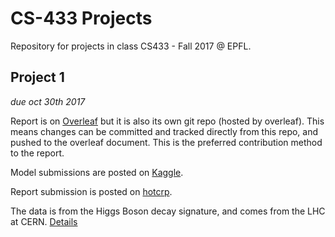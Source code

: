 # CS-433 Projects

Repository for projects in class CS433 - Fall 2017 @ EPFL.

## Project 1

*due oct 30th 2017*

Report is on [Overleaf](https://www.overleaf.com/11392242wksjgkyqzwxh) but it is also its own git repo (hosted by overleaf). This means changes can be committed and tracked directly from this repo, and pushed to the overleaf document. This is the preferred contribution method to the report.

Model submissions are posted on [Kaggle](https://www.kaggle.com/c/epfml-higgs).

Report submission is posted on [hotcrp](https://epfml17.hotcrp.com/).

The data is from the Higgs Boson decay signature, and comes from the LHC at CERN. [Details](https://higgsml.lal.in2p3.fr/files/2014/04/documentation_v1.8.pdf.)
